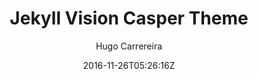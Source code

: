 ---
title: "Jekyll Vision Casper Theme"
github: https://github.com/hugocarreira/jekyll-vision-casper-theme
demo: https://hugocarreira.github.io/jekyll-vision-casper-theme/
author: Hugo Carrereira

ssg:
  - Jekyll
cms:
  - No Cms
date: 2016-11-26T05:26:16Z
github_branch: gh-pages
description: ":construction: work in progress - only my simple vision of casper theme adapted to jekyll"
stale: true
---